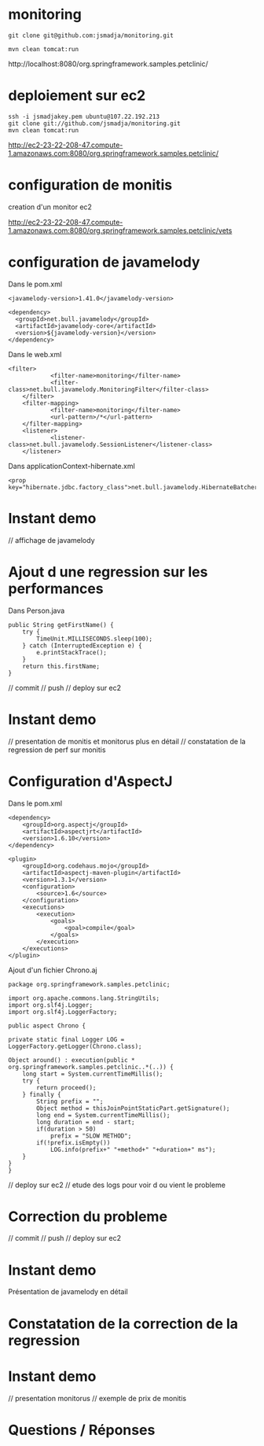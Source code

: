 monitoring
==========

    git clone git@github.com:jsmadja/monitoring.git

    mvn clean tomcat:run

http://localhost:8080/org.springframework.samples.petclinic/

deploiement sur ec2
===================
    ssh -i jsmadjakey.pem ubuntu@107.22.192.213
    git clone git://github.com/jsmadja/monitoring.git
    mvn clean tomcat:run

http://ec2-23-22-208-47.compute-1.amazonaws.com:8080/org.springframework.samples.petclinic/

configuration de monitis
========================
creation d'un monitor ec2

http://ec2-23-22-208-47.compute-1.amazonaws.com:8080/org.springframework.samples.petclinic/vets

configuration de javamelody
===========================

Dans le pom.xml

    <javamelody-version>1.41.0</javamelody-version>

    <dependency>
      <groupId>net.bull.javamelody</groupId>
      <artifactId>javamelody-core</artifactId>
      <version>${javamelody-version}</version>
    </dependency>

Dans le web.xml

    <filter>
                <filter-name>monitoring</filter-name>
                <filter-class>net.bull.javamelody.MonitoringFilter</filter-class>
        </filter>
        <filter-mapping>
                <filter-name>monitoring</filter-name>
                <url-pattern>/*</url-pattern>
        </filter-mapping>
        <listener>
                <listener-class>net.bull.javamelody.SessionListener</listener-class>
        </listener>

Dans applicationContext-hibernate.xml

    <prop key="hibernate.jdbc.factory_class">net.bull.javamelody.HibernateBatcherFactory</prop>

Instant demo
============
// affichage de javamelody

Ajout d une regression sur les performances
===========================================

Dans Person.java

    public String getFirstName() {
        try {
            TimeUnit.MILLISECONDS.sleep(100);
        } catch (InterruptedException e) {
            e.printStackTrace();
        }
        return this.firstName;
    }

// commit
// push
// deploy sur ec2

Instant demo
============
// presentation de monitis et monitorus plus en détail
// constatation de la regression de perf sur monitis

Configuration d'AspectJ
=======================

Dans le pom.xml

    <dependency>
        <groupId>org.aspectj</groupId>
        <artifactId>aspectjrt</artifactId>
        <version>1.6.10</version>
    </dependency>

    <plugin>
        <groupId>org.codehaus.mojo</groupId>
        <artifactId>aspectj-maven-plugin</artifactId>
        <version>1.3.1</version>
        <configuration>
            <source>1.6</source>
        </configuration>
        <executions>
            <execution>
                <goals>
                    <goal>compile</goal>
                </goals>
            </execution>
        </executions>
    </plugin>   


Ajout d'un fichier Chrono.aj

    package org.springframework.samples.petclinic;

    import org.apache.commons.lang.StringUtils;
    import org.slf4j.Logger;
    import org.slf4j.LoggerFactory;

    public aspect Chrono {

    private static final Logger LOG = LoggerFactory.getLogger(Chrono.class);

    Object around() : execution(public * org.springframework.samples.petclinic..*(..)) {
        long start = System.currentTimeMillis();
        try {
            return proceed();
        } finally {
            String prefix = "";
            Object method = thisJoinPointStaticPart.getSignature();
            long end = System.currentTimeMillis();
            long duration = end - start;
            if(duration > 50)
                prefix = "SLOW METHOD";
            if(!prefix.isEmpty())
                LOG.info(prefix+" "+method+" "+duration+" ms");
        }
    }
    }

// deploy sur ec2
// etude des logs pour voir d ou vient le probleme

Correction du probleme
======================

// commit
// push
// deploy sur ec2

Instant demo
============
Présentation de javamelody en détail


Constatation de la correction de la regression
==============================================

Instant demo
============
// presentation monitorus
// exemple de prix de monitis


Questions / Réponses
====================
